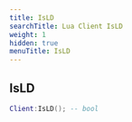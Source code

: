 ```yaml
---
title: IsLD
searchTitle: Lua Client IsLD
weight: 1
hidden: true
menuTitle: IsLD
---
```

## IsLD
```lua
Client:IsLD(); -- bool
```